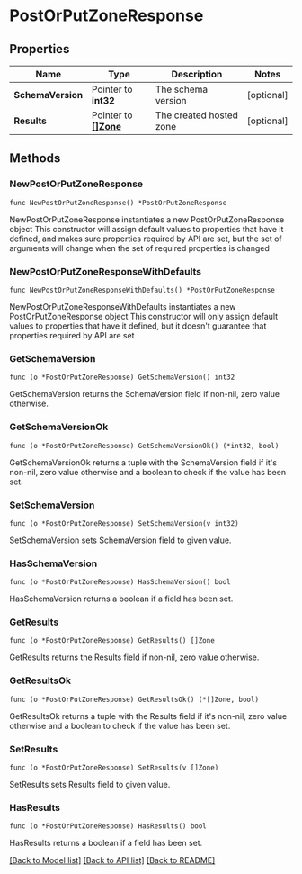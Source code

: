 # PostOrPutZoneResponse

## Properties

Name | Type | Description | Notes
------------ | ------------- | ------------- | -------------
**SchemaVersion** | Pointer to **int32** | The schema version | [optional] 
**Results** | Pointer to [**[]Zone**](Zone.md) | The created hosted zone | [optional] 

## Methods

### NewPostOrPutZoneResponse

`func NewPostOrPutZoneResponse() *PostOrPutZoneResponse`

NewPostOrPutZoneResponse instantiates a new PostOrPutZoneResponse object
This constructor will assign default values to properties that have it defined,
and makes sure properties required by API are set, but the set of arguments
will change when the set of required properties is changed

### NewPostOrPutZoneResponseWithDefaults

`func NewPostOrPutZoneResponseWithDefaults() *PostOrPutZoneResponse`

NewPostOrPutZoneResponseWithDefaults instantiates a new PostOrPutZoneResponse object
This constructor will only assign default values to properties that have it defined,
but it doesn't guarantee that properties required by API are set

### GetSchemaVersion

`func (o *PostOrPutZoneResponse) GetSchemaVersion() int32`

GetSchemaVersion returns the SchemaVersion field if non-nil, zero value otherwise.

### GetSchemaVersionOk

`func (o *PostOrPutZoneResponse) GetSchemaVersionOk() (*int32, bool)`

GetSchemaVersionOk returns a tuple with the SchemaVersion field if it's non-nil, zero value otherwise
and a boolean to check if the value has been set.

### SetSchemaVersion

`func (o *PostOrPutZoneResponse) SetSchemaVersion(v int32)`

SetSchemaVersion sets SchemaVersion field to given value.

### HasSchemaVersion

`func (o *PostOrPutZoneResponse) HasSchemaVersion() bool`

HasSchemaVersion returns a boolean if a field has been set.

### GetResults

`func (o *PostOrPutZoneResponse) GetResults() []Zone`

GetResults returns the Results field if non-nil, zero value otherwise.

### GetResultsOk

`func (o *PostOrPutZoneResponse) GetResultsOk() (*[]Zone, bool)`

GetResultsOk returns a tuple with the Results field if it's non-nil, zero value otherwise
and a boolean to check if the value has been set.

### SetResults

`func (o *PostOrPutZoneResponse) SetResults(v []Zone)`

SetResults sets Results field to given value.

### HasResults

`func (o *PostOrPutZoneResponse) HasResults() bool`

HasResults returns a boolean if a field has been set.


[[Back to Model list]](../README.md#documentation-for-models) [[Back to API list]](../README.md#documentation-for-api-endpoints) [[Back to README]](../README.md)


